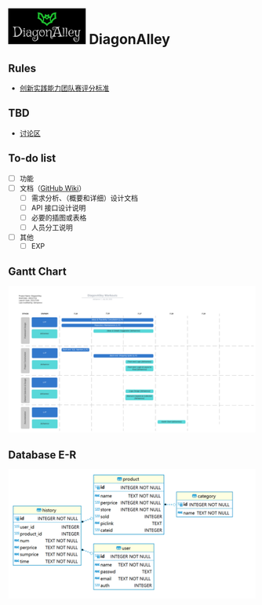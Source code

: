 # ![DIagonAlley-Logo](DiagonAlley/img/logo.png) DiagonAlley

## Rules

- [创新实践能力团队赛评分标准](https://c4pr1c3.github.io/cuc-wiki/cp/assessment.html)

## TBD
- [讨论区](https://github.com/LyuLumos/A-Leaky-Web-Environment/discussions)

## To-do list
- [ ] 功能
- [ ] 文档（[GitHub Wiki](https://github.com/LyuLumos/A-Leaky-Web-Environment/wiki)）
  - [ ] 需求分析、（概要和详细）设计文档
  - [ ] API 接口设计说明
  - [ ] 必要的插图或表格
  - [ ] 人员分工说明
- [ ] 其他
  - [ ] EXP

## Gantt Chart

![WorkOuts](DiagonAlley/img/gantt-chart.png)

## Database E-R

![ER](DiagonAlley/img/DatabaseER.png)
